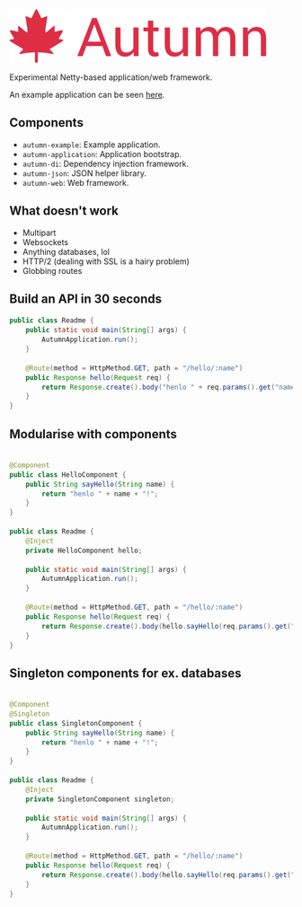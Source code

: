 ![autumn](./autumn.png)

Experimental Netty-based application/web framework.

An example application can be seen [here](https://github.com/queer/autumn/tree/mistress/autumn-example).

## Components

- `autumn-example`: Example application.
- `autumn-application`: Application bootstrap.
- `autumn-di`: Dependency injection framework.
- `autumn-json`: JSON helper library.
- `autumn-web`: Web framework.

## What doesn't work

- Multipart
- Websockets
- Anything databases, lol
- HTTP/2 (dealing with SSL is a hairy problem)
- Globbing routes

## Build an API in 30 seconds

```java
public class Readme {
    public static void main(String[] args) {
        AutumnApplication.run();
    }

    @Route(method = HttpMethod.GET, path = "/hello/:name")
    public Response hello(Request req) {
        return Response.create().body("henlo " + req.params().get("name") + '!');
    }
}
```

## Modularise with components

```java

@Component
public class HelloComponent {
    public String sayHello(String name) {
        return "henlo " + name + "!";
    }
}

public class Readme {
    @Inject
    private HelloComponent hello;

    public static void main(String[] args) {
        AutumnApplication.run();
    }

    @Route(method = HttpMethod.GET, path = "/hello/:name")
    public Response hello(Request req) {
        return Response.create().body(hello.sayHello(req.params().get("name")));
    }
}
```

## Singleton components for ex. databases

```java

@Component
@Singleton
public class SingletonComponent {
    public String sayHello(String name) {
        return "henlo " + name + "!";
    }
}

public class Readme {
    @Inject
    private SingletonComponent singleton;

    public static void main(String[] args) {
        AutumnApplication.run();
    }

    @Route(method = HttpMethod.GET, path = "/hello/:name")
    public Response hello(Request req) {
        return Response.create().body(hello.sayHello(req.params().get("name")));
    }
}
```
